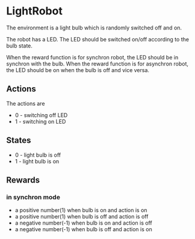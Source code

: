 # LightRobot

The environment is a light bulb which is randomly switched off and on.

The robot has a LED. The LED should be switched on/off according to
the bulb state.

When the reward function is for synchron robot, the LED
should be in synchron with the bulb.
When the reward function is for asynchron robot, the LED
should be on when the bulb is off and vice versa. 

## Actions
The actions are

* 0 - switching off LED
* 1 - switching on LED

## States
* 0 - light bulb is off
* 1 - light bulb is on

## Rewards
### in synchron mode
* a positive number(1) when bulb is on and action is on
* a positive number(1) when bulb is off and action is off
* a negative number(-1) when bulb is on and action is off
* a negative number(-1) when bulb is off and action is on
